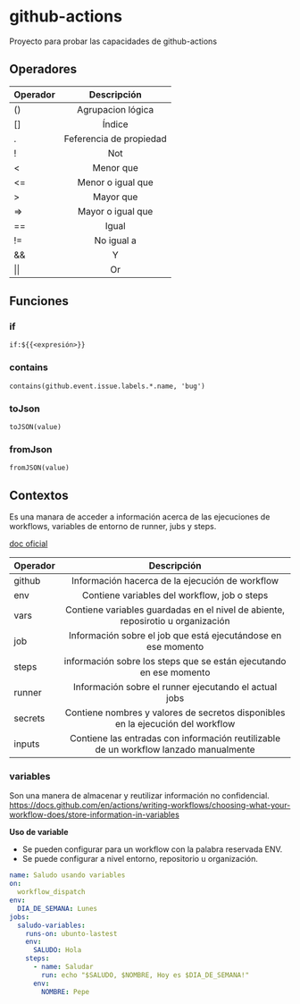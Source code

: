 # github-actions
Proyecto para probar las capacidades de github-actions

## Operadores

| Operador  | Descripción         |
| --------- |:-------------:|
| ()        | Agrupacion lógica   |
| []        | Índice              |
| .         | Feferencia de propiedad |
| !         | Not                 |
| <         | Menor que           |
| <=        | Menor o igual que   |
| >         | Mayor que           |
| =>        | Mayor o igual que   |
| ==        | Igual               |
| !=        | No igual a          |
| &&        | Y                   |
| \|\|       | Or                 |

## Funciones

### if
```
if:${{<expresión>}}
```
### contains
```
contains(github.event.issue.labels.*.name, 'bug')
```

### toJson
```
toJSON(value)
```

### fromJson
```
fromJSON(value)
```

## Contextos

Es una manara de acceder a información acerca de las ejecuciones de workflows, variables de entorno de runner, jubs y steps.

[doc oficial](https://docs.github.com/en/actions/writing-workflows/choosing-what-your-workflow-does/accessing-contextual-information-about-workflow-runs)

| Operador  | Descripción |
| --------- |:-------------:|
| github | Información hacerca de la ejecución de workflow |
| env | Contiene variables del workflow, job o steps |
| vars | Contiene variables guardadas en el nivel de abiente, reposirotio u organización |
| job | Información sobre el job que está ejecutándose en ese momento |
| steps | información sobre los steps que se están ejecutando en ese momento |
| runner | Información sobre el runner ejecutando el actual jobs |
| secrets | Contiene nombres y valores de secretos disponibles en la ejecución del workflow |
| inputs | Contiene las entradas con información reutilizable de un workflow lanzado manualmente |


### variables
Son una manera de almacenar y reutilizar información no confidencial.
https://docs.github.com/en/actions/writing-workflows/choosing-what-your-workflow-does/store-information-in-variables

**Uso de variable**
* Se pueden configurar para un workflow con la palabra reservada ENV.
* Se puede configurar a nivel entorno, repositorio u organización.

```yml
name: Saludo usando variables
on:
  workflow_dispatch
env:
  DIA_DE_SEMANA: Lunes
jobs:
  saludo-variables:
    runs-on: ubunto-lastest
    env:
      SALUDO: Hola
    steps:
      - name: Saludar
        run: echo "$SALUDO, $NOMBRE, Hoy es $DIA_DE_SEMANA!"
      env:
        NOMBRE: Pepe
```










